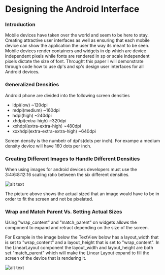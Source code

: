 # Designing the Android Interface

### Introduction
Mobile devices have taken over the world and seem to be here to stay. Creating attractive user interfaces as well as ensuring that each mobile device can show the application the user the way its meant to be seen. Mobile devices render containers and widgets in dp which are device independent pixels while fonts are rendered in sp or scale independent pixels dictate the size of font. Throught this paper I will demonstrate through code how to use dp's and sp's design user interfaces for all Android devices.

### Generalized Densities
Android phone are divided into the following screen densities
+ ldpi(low) ~120dpi
+ mdpi(medium) ~160dpi
+ hdpi(high) ~240dpi
+ xhdpi(extra-high) ~320dpi
+ xxhdpi(extra-extra-high) ~480dpi
+ xxxhdpi(extra-extra-extra-high) ~640dpi

Screen density is the numbetr of dpi's(dots per inch).
For exampe a medium density device will have 160 dots per inch.

### Creating Different Images to Handle Different Densities
When using images for android devices developers must use the 3:4:6:8:12:16 scaling ratio between the six different densities.

![alt text](http://developer.android.com/images/screens_support/screens-densities.png "Image depicting how images are sized for diffent densities")

 The picture above shows the actual sized that an image would have to be in order to fit the screen and not be pixelated.
### Wrap and Match Parent Vs. Setting Actual Sizes
Using "wrap_content" and "match_parent" on widgets allows the component to expand and retract depending on the size of the screen.

For Example in the image below the TextView below has a layout_width that is set to "wrap_content" and a layout_height that is set to "wrap_content". In the LinearLayout component the layout_width and layout_height are both set "match_parent" which will make the Linear Layout expand to fill the screen of the device that is rendering it.

![alt text](http://themasterworld.com/wp-content/uploads/2015/04/Alt-Tag-android-linear-layout.png "Image depicting use of match_parent and wrap_content")


